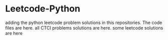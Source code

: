 # Leetcode-Python
adding the python leetcode problem solutions in this repositories. 
The code files are here.
all CTCI problems solutions are here.
some leetcode solutions are here



















































































































































































































































































































































































































































































































































































































































































































































































































































































































































































